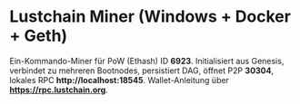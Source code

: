 # Lustchain Miner (Windows + Docker + Geth)

Ein-Kommando-Miner für PoW (Ethash) ID **6923**. Initialisiert aus Genesis, verbindet zu mehreren Bootnodes, persistiert DAG, öffnet P2P **30304**, lokales RPC **http://localhost:18545**. Wallet-Anleitung über **https://rpc.lustchain.org**.
